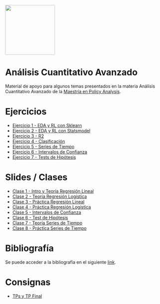 <a href="url"><img src="https://itbauniversidad.hiringroom.com/data/accounts/itbauniversidad/microsite/d725d2adf90bc4b3ceb6f35e4f7ff2b2.jpeg" height="160" ></a>

# Análisis Cuantitativo Avanzado

Material de apoyo para algunos temas presentados en la materia Análisis Cuantitativo Avanzado de la [Maestría en Policy Analysis](https://www.itba.edu.ar/posgrado/maestria-en-policy-analysis). 

# Ejercicios

- [Ejercicio 1 - EDA y RL con Sklearn](https://github.com/LCaravaggio/AnalisisCuantitativoAvanzado/blob/main/Ejercicio_1.ipynb)
- [Ejercicio 2 - EDA y RL con Statsmodel](https://github.com/LCaravaggio/AnalisisCuantitativoAvanzado/blob/main/Ejercicio_2.ipynb)
- [Ejercicio 3 - R2](https://github.com/LCaravaggio/AnalisisCuantitativoAvanzado/blob/main/Ejercicio_3.ipynb)
- [Ejercicio 4 - Clasificación](https://github.com/LCaravaggio/AnalisisCuantitativoAvanzado/blob/main/Ejercicio_4.ipynb)
- [Ejercicio 5 - Series de Tiempo](https://github.com/LCaravaggio/AnalisisCuantitativoAvanzado/blob/main/Ejercicio_5.ipynb)
- [Ejercicio 6 - Intervalos de Confianza](https://github.com/LCaravaggio/AnalisisCuantitativoAvanzado/blob/main/Ejercicio_6.ipynb)
- [Ejercicio 7 - Tests de Hipótesis](https://github.com/LCaravaggio/AnalisisCuantitativoAvanzado/blob/main/Ejercicio_7.ipynb)

# Slides / Clases

- [Clase 1 - Intro y Teoría Regresión Lineal](https://github.com/LCaravaggio/AnalisisCuantitativoAvanzado/blob/main/Clase_1_Regresi%C3%B3n_lineal.ipynb)
- [Clase 2 - Teoría Regresión Logística]()
- [Clase 3 - Práctica Regresión Lineal](https://docs.google.com/presentation/d/1qg-POCaZs8epSwMyfCr7crkH80G5vb8_-8AXUgbiMDI)
- [Clase 4 - Práctica Regresión Logística](https://docs.google.com/presentation/d/1S605bTm5cTk7g-t83Bs_fm5DXRv4wJSsc35papEJ6TA)
- [Clase 5 - Intervalos de Confianza]()
- [Clase 6 - Test de Hipótesis]()
- [Clase 7 - Teoría Series de Tiempo](https://docs.google.com/presentation/d/12CqGPCtwGxAlzP1IvnhbcjGCGZx-B22GDkl2xU7fIzY)
- [Clase 8 - Práctica Series de Tiempo](https://docs.google.com/presentation/d/1iPXyZa5-lcV9K9YcpFZgR6WylyNJkzVeJ7UChaGAHDU)

# Bibliografía

Se puede acceder a la bibliografía en el siguiente [link](https://drive.google.com/drive/folders/1Fpw-1wyQT9w7Blkm9eFqSIv0UN8c4v6H?usp=sharing).

# Consignas
- [TPs y TP Final](https://docs.google.com/document/d/1dcfOP_bQWkrA4di7msvPtTjsK8YKgyG81XdomRkIPzA/edit)
